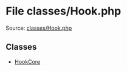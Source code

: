 File classes/Hook.php
=========

Source: [classes/Hook.php](https://github.com/PrestaShop/PrestaShop/blob/1.6.0.6/classes/Hook.php)


Classes
-------

* [HookCore](class.HookCore.md)

